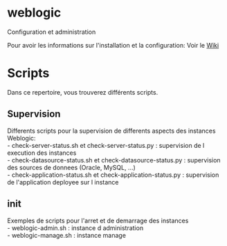 # weblogic
Configuration et administration 

Pour avoir les informations sur l'installation et la configuration: Voir le <a href='https://github.com/lekpamartin/weblogic/wiki'>Wiki</a>

<h1>Scripts</h1>
Dans ce repertoire, vous trouverez différents scripts. 

<h2>Supervision</h2>
Differents scripts pour la supervision de differents aspects des instances Weblogic:
<br>- check-server-status.sh et check-server-status.py : supervision de l execution des instances
<br>- check-datasource-status.sh et check-datasource-status.py : supervision des sources de donnees (Oracle, MySQL, ...)
<br>- check-application-status.sh et check-application-status.py : supervision de l'application deployee sur l instance 

<h2>init</h2>
Exemples de scripts pour l'arret et de demarrage des instances
<br>- weblogic-admin.sh : instance d administration 
<br>- weblogic-manage.sh : instance manage
